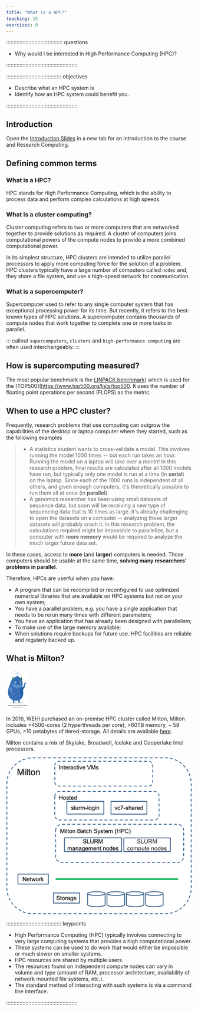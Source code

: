 ```yaml
---
title: "What is a HPC?"
teaching: 15
exercises: 0
---
```


:::::::::::::::::::::::::::::::::::::: questions 

- Why would I be interested in High Performance Computing (HPC)?

::::::::::::::::::::::::::::::::::::::::::::::::

::::::::::::::::::::::::::::::::::::: objectives

- Describe what an HPC system is
- Identify how an HPC system could benefit you.

::::::::::::::::::::::::::::::::::::::::::::::::

## Introduction
Open the [Introduction Slides](https://wehieduau.sharepoint.com/:p:/s/rc2/EVLoeAXqz7hFuqDM59COiYkBiGvnkY-Lgh8C9pOTSeJSsA?e=BdafRQ)
in a new tab for an introduction to the course and Research Computing. 

## Defining common terms

### What is a HPC?
HPC stands for High Performance Computing, which is the ability to process data and perform complex calculations at high speeds. 

### What is a cluster computing?
Cluster computing refers to two or more computers that are networked together to provide solutions as required. A cluster of computers joins computational powers of the compute nodes to provide a more combined computational power. 

In its simplest structure, HPC clusters are intended to utilize parallel processors to apply more computing force for the solution of a problem. HPC clusters typically have a large number of computers called `nodes` and, they share a file system, and use a high-speed network for communication. 

### What is a supercomputer?
Supercomputer used to refer to any single computer system that has exceptional processing power for its time. But recently, it refers to the best-known types of HPC solutions. A supercomputer contains thousands of compute nodes that work together to complete one or more tasks in parallel. 

::: callout
`supercomputers`, `clusters` and `high-performance computing` are often used interchangeably.
::: 


## How is supercomputing measured?
The most popular benchmark is the [LINPACK benchmark](https://www.top500.org/project/linpack/)) which is used for the [TOP500](https://www.top500.org/lists/top500. It uses the number of floating point operations per second (FLOPS) as the metric. 

## When to use a HPC cluster? 
Frequently, research problems that use computing can outgrow the capabilities
of the desktop or laptop computer where they started, such as the following examples

>* A statistics student wants to cross-validate a model. This involves running
  the model 1000 times -- but each run takes an hour. Running the model on
  a laptop will take over a month! In this research problem, final results are
  calculated after all 1000 models have run, but typically only one model is
  run at a time (in __serial__) on the laptop. Since each of the 1000 runs is
  independent of all others, and given enough computers, it's theoretically
  possible to run them all at once (in __parallel__).
>* A genomics researcher has been using small datasets of sequence data, but
  soon will be receiving a new type of sequencing data that is 10 times as
  large. It's already challenging to open the datasets on a computer --
  analyzing these larger datasets will probably crash it. In this research
  problem, the calculations required might be impossible to parallelize, but a
  computer with __more memory__ would be required to analyze the much larger
  future data set.

In these cases, access to **more** (and **larger**) computers is needed. Those
computers should be usable at the same time, __solving many researchers'
problems in parallel__.

Therefore, HPCs are userful when you have:

* A program that can be recompiled or reconfigured to use optimized numerical libraries that are available on HPC systems but not on your own system;
* You have a parallel problem, e.g. you have a single application that needs to be rerun many times with different parameters;
* You have an application that has already been designed with parallelism;
* To make use of the large memory available;
* When solutions require backups for future use. HPC facilities are reliable and regularly backed up.

## What is Milton?

![](fig/milton.png)

In 2016, WEHI purchased an on-premise HPC cluster called Milton, Milton includes >4500-cores (2 hyperthreads per core), >60TB memory, ~ 58 GPUs, >10 petabytes of tiered-storage. All details are available [here](https://wehieduau.sharepoint.com/sites/rc2/SitePages/Milton-hardware.aspx).

Milton contains a mix of Skylake, Broadwell, Icelake and Cooperlake Intel processors.


![](fig/miltonschematic.png)




::::::::::::::::::::::::::::::::::::: keypoints 

- High Performance Computing (HPC) typically involves connecting to very large
  computing systems that provides a high computational power.
- These systems can be used to do work that would either be impossible
  or much slower on smaller systems.
- HPC resources are shared by multiple users.
- The resources found on independent compute nodes can vary in volume and
  type (amount of RAM, processor architecture, availability of network mounted
  file systems, etc.).
- The standard method of interacting with such systems is via a command line
  interface.

::::::::::::::::::::::::::::::::::::::::::::::::
